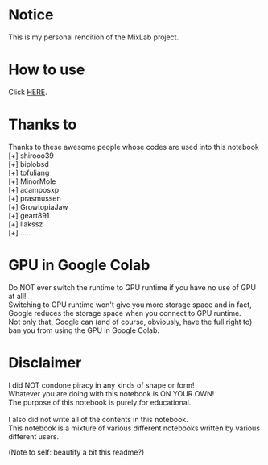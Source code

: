 # Notice

This is my personal rendition of the MixLab project.

# How to use

Click <a href="https://colab.research.google.com/github/tungmin97/VueTorrent-To-Google-Drive/blob/master/MiXLab.ipynb" target="_blank">HERE</a>.</br>

# Thanks to

Thanks to these awesome people whose codes are used into this notebook<br>
[+] shirooo39<br>
[+] biplobsd<br>
[+] tofuliang<br>
[+] MinorMole<br>
[+] acamposxp<br>
[+] prasmussen<br>
[+] GrowtopiaJaw<br>
[+] geart891<br>
[+] llakssz<br>
[+] .....

# GPU in Google Colab

Do NOT ever switch the runtime to GPU runtime if you have no use of GPU at all!<br>
Switching to GPU runtime won't give you more storage space and in fact, Google reduces the storage space when you connect to GPU runtime.<br>
Not only that, Google can (and of course, obviously, have the full right to) ban you from using the GPU in Google Colab.<br>

# Disclaimer

I did NOT condone piracy in any kinds of shape or form!<br>
Whatever you are doing with this notebook is ON YOUR OWN!<br>
The purpose of this notebook is purely for educational.
<br><br>
I also did not write all of the contents in this notebook.<br>
This notebook is a mixture of various different notebooks written by various different users.

(Note to self: beautify a bit this readme?)
